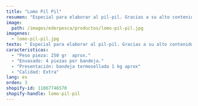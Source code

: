 ```yaml
---
title: "Lomo Pil Pil"
resumen: "Especial para elaborar al pil-pil. Gracias a su alto contenido en gelatina lo dota especialmente de una gran melosidad."
image:
  path: /images/ederpesca/productos/lomo-pil-pil.jpg
imagenes:
  - lomo-pil-pil.jpg
texto: " Especial para elaborar al pil-pil. Gracias a su alto contenido en gelatina lo dota especialmente de una gran melosidad."
caracteristicas:
  - "Peso pieza: 250 gr  aprox."
  - "Envasado: 4 piezas por bandeja."
  - "Presentación: bandeja termosellada 1 kg aprox"
  - "Calidad: Extra"
lang: es
orden: 3
shopify-id: 11067746570
shopify-handle: lomo-pil-pil
---
```

